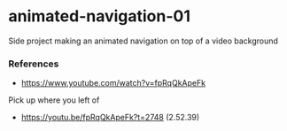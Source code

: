 # animated-navigation-01
Side project making an animated navigation on top of a video background 



### References  
- https://www.youtube.com/watch?v=fpRqQkApeFk

Pick up where you left of
- https://youtu.be/fpRqQkApeFk?t=2748 (2.52.39)